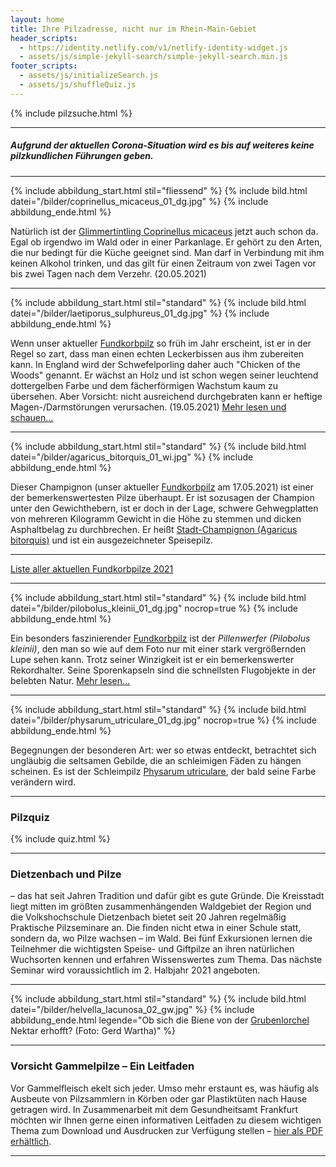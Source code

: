 ```yaml
---
layout: home
title: Ihre Pilzadresse, nicht nur im Rhein-Main-Gebiet
header_scripts:
  - https://identity.netlify.com/v1/netlify-identity-widget.js
  - assets/js/simple-jekyll-search/simple-jekyll-search.min.js
footer_scripts:
  - assets/js/initializeSearch.js
  - assets/js/shuffleQuiz.js
---
```

{% include pilzsuche.html %}

- - -

##### Aufgrund der aktuellen Corona-Situation wird es bis auf weiteres keine pilzkundlichen Führungen geben.

- - -

{% include abbildung_start.html stil="fliessend" %}
{% include bild.html datei="/bilder/coprinellus_micaceus_01_dg.jpg" %}
{% include abbildung_ende.html %}

Natürlich ist der [Glimmertintling Coprinellus micaceus](/pilze/coprinellus-micaceus-glimmertintling) jetzt auch schon da. Egal ob irgendwo im Wald oder in einer Parkanlage. Er gehört zu den Arten, die nur bedingt für die Küche geeignet sind. Man darf in Verbindung mit ihm keinen Alkohol trinken, und das gilt für einen Zeitraum von zwei Tagen vor bis zwei Tagen nach dem Verzehr. (20.05.2021)

- - -

{% include abbildung_start.html stil="standard" %}
{% include bild.html datei="/bilder/laetiporus_sulphureus_01_dg.jpg" %}
{% include abbildung_ende.html %}

Wenn unser aktueller [Fundkorbpilz](AA "Glossar-") so früh im Jahr erscheint, ist er in der Regel so zart, dass man einen echten Leckerbissen aus ihm zubereiten kann. In England wird der Schwefelporling daher auch "Chicken of the Woods" genannt. Er wächst an Holz und ist schon wegen seiner leuchtend dottergelben Farbe und dem fächerförmigen Wachstum kaum zu übersehen. Aber Vorsicht: nicht ausreichend durchgebraten kann er heftige Magen-/Darmstörungen verursachen. (19.05.2021) [Mehr lesen und schauen...](/pilze/laetiporus-sulphureus-schwefelporling)

- - -

{% include abbildung_start.html stil="standard" %}
{% include bild.html datei="/bilder/agaricus_bitorquis_01_wi.jpg" %}
{% include abbildung_ende.html %}

Dieser Champignon (unser aktueller [Fundkorbpilz](AA "Glossar-") am 17.05.2021) ist einer der bemerkenswertesten Pilze überhaupt. Er ist sozusagen der Champion unter den Gewichthebern, ist er doch in der Lage, schwere Gehwegplatten von mehreren Kilogramm Gewicht in die Höhe zu stemmen und dicken Asphaltbelag zu durchbrechen. Er heißt [Stadt-Champignon (Agaricus bitorquis)](/pilze/agaricus-bitorquis-stadt-champignon) und ist ein ausgezeichneter Speisepilz.

- - -

[Liste aller aktuellen Fundkorbpilze 2021](/artikel/liste-aller-aktuellen-fundkorbpilze-2021.html)

- - -

{% include abbildung_start.html stil="standard" %}
{% include bild.html datei="/bilder/pilobolus_kleinii_01_dg.jpg" nocrop=true %}
{% include abbildung_ende.html %}

Ein besonders faszinierender [Fundkorbpilz](AA "Glossar-") ist der *Pillenwerfer (Pilobolus kleinii)*, den man so wie auf dem Foto nur mit einer stark vergrößernden Lupe sehen kann. Trotz seiner Winzigkeit ist er ein bemerkenswerter Rekordhalter. Seine Sporenkapseln sind die schnellsten Flugobjekte in der belebten Natur. [Mehr lesen...](/pilze/pilobolus-kleinii-pillenwerfer)

- - -

{% include abbildung_start.html stil="standard" %}
{% include bild.html datei="/bilder/physarum_utriculare_01_dg.jpg" nocrop=true %}
{% include abbildung_ende.html %}

Begegnungen der besonderen Art: wer so etwas entdeckt, betrachtet sich ungläubig die seltsamen Gebilde, die an schleimigen Fäden zu hängen scheinen. Es ist der Schleimpilz [Physarum utriculare](/pilze/physarum-utriculare-fadenfruchtschleimpilz), der bald seine Farbe verändern wird.

- - -

### Pilzquiz

{% include quiz.html %}

- - -

### Dietzenbach und Pilze

– das hat seit Jahren Tradition und dafür gibt es gute Gründe. Die Kreisstadt liegt mitten im größten zusammenhängenden Waldgebiet der Region und die Volkshochschule Dietzenbach bietet seit 20 Jahren regelmäßig Praktische Pilzseminare an. Die finden nicht etwa in einer Schule statt, sondern da, wo Pilze wachsen – im Wald. Bei fünf Exkursionen lernen die Teilnehmer die wichtigsten Speise- und Giftpilze an ihren natürlichen Wuchsorten kennen und erfahren Wissenswertes zum Thema. Das nächste Seminar wird voraussichtlich im 2. Halbjahr 2021 angeboten.

- - -

{% include abbildung_start.html stil="standard" %}
{% include bild.html datei="/bilder/helvella_lacunosa_02_gw.jpg" %}
{% include abbildung_ende.html legende="Ob sich die Biene von der <a href='/pilze/helvella-lacunosa-grubenlorchel'>Grubenlorchel</a> Nektar erhofft?  (Foto: Gerd Wartha)" %}

- - -

### Vorsicht Gammelpilze – Ein Leitfaden

Vor Gammelfleisch ekelt sich jeder. Umso mehr erstaunt es, was häufig als Ausbeute von Pilzsammlern in Körben oder gar Plastiktüten nach Hause getragen wird. In Zusammenarbeit mit dem Gesundheitsamt Frankfurt möchten wir Ihnen gerne einen informativen Leitfaden zu diesem wichtigen Thema zum Download und Ausdrucken zur Verfügung stellen – [hier als PDF erhältlich](/assets/docs/Fundkorb.de-Gammelpilze.pdf).

- - -